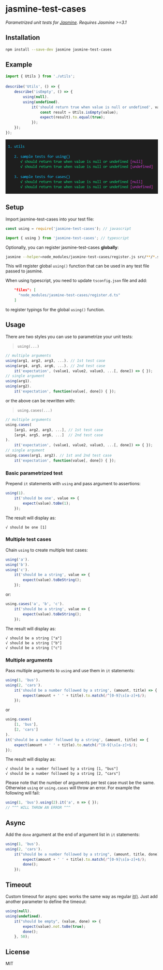 # jasmine-test-cases

_Parametrized unit tests for [Jasmine](https://jasmine.github.io/). Requires Jasmine >=3.1_

## Installation

```sh
npm install --save-dev jasmine jasmine-test-cases
```

## Example

```typescript
import { Utils } from './utils';

describe('Utils', () => {
    describe('isEmpty', () => {
        using(null).
        using(undefined).
            it('should return true when value is null or undefined', value => {
                const result = Utils.isEmpty(value);
                expect(result).to.equal(true);
            });
    });
});
```

![Screenshot](screenshot.png)

## Setup

Import jasmine-test-cases into your test file:

```javascript
const using = require('jasmine-test-cases'); // javascript
```

```typescript
import { using } from 'jasmine-test-cases'; // typescript
```

Optionally, you can register jasmine-test-cases **globally**:

```sh
jasmine --helper=node_modules/jasmine-test-cases/register.js src/**/*.spec.js
```

This will register global `using()` function that can be used in any test file passed to jasmine.

When using typescript, you need to update `tsconfig.json` file and add:

```json
    "files": [
      "node_modules/jasmine-test-cases/register.d.ts"
    ]
```

to register typings for the global `using()` function.

## Usage

There are two styles you can use to parametrize your unit tests:

> `using(...)`

```javascript
// multiple arguments
using(arg1, arg2, arg3, ...). // 1st test case
using(arg4, arg5, arg6, ...). // 2nd test case
    it('expectation', (value1, value2, value3, ...[, done]) => { });
// single argument
using(arg1).
using(arg2).
    it('expectation', function(value[, done]) { });
```

or the above can be rewritten with:

> `using.cases(...)`

```javascript
// multiple arguments
using.cases(
    [arg1, arg2, arg3, ...], // 1st test case
    [arg4, arg5, arg6, ...]  // 2nd test case
).
    it('expectation', (value1, value2, value3, ...[, done]) => { });
// single argument
using.cases(arg1, arg2). // 1st and 2nd test case
    it('expectation', function(value[, done]) { });
```

### Basic parametrized test

Prepend `it` statements with `using` and pass argument to assertions:

```javascript
using(1).
    it('should be one', value => {
        expect(value).toBe(1);
    });
```

The result will display as:

```
√ should be one [1]
```
### Multiple test cases

Chain `using` to create multiple test cases:

```javascript
using('a').
using('b').
using('c').
    it('should be a string', value => {
        expect(value).toBeString();
    });
```

or:

```javascript
using.cases('a', 'b', 'c').
    it('should be a string', value => {
        expect(value).toBeString();
    });
```

The result will display as:

```
√ should be a string ["a"]
√ should be a string ["b"]
√ should be a string ["c"]
```

### Multiple arguments

Pass multiple arguments to `using` and use them in `it` statements:

```javascript
using(1, 'bus').
using(2, 'cars').
    it('should be a number followed by a string', (amount, title) => {
        expect(amount + ' ' + title).to.match(/^[0-9]\s[a-z]+$/);
    });
```

or

```javascript
using.cases(
    [1, 'bus'],
    [2, 'cars']
).
it('should be a number followed by a string', (amount, title) => {
    expect(amount + ' ' + title).to.match(/^[0-9]\s[a-z]+$/);
});
```

The result will display as:

```
√ should be a number followed by a string [1, "bus"]
√ should be a number followed by a string [2, "cars"]
```

Please note that the number of arguments per test case must be the same. Otherwise `using` or `using.cases` will throw an error. For example the following will fail:

```javascript
using(1, 'bus').using(2).it('a', n => { });
// ^^^ WILL THROW AN ERROR ^^^
```

## Async

Add the `done` argument at the end of argument list in `it` statements:

```javascript
using(1, 'bus').
using(2, 'cars').
    it("should be a number followed by a string", (amount, title, done) => {
        expect(amount + ' ' + title).to.match(/^[0-9]\s[a-z]+$/);
        done();
    });
```

## Timeout

Custom timeout for async spec works the same way as regular [it()](https://jasmine.github.io/api/3.0/global#it). Just add another parameter to define the timeout:

```javascript
using(null).
using(undefined).
    it("should be empty", (value, done) => {
        expect(value).not.toBe(true);
        done();
    }, 50);
```


## License

MIT